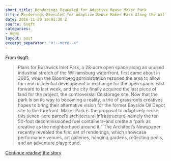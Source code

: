 ```yaml
---
short_title: Renderings Revealed for Adaptive Reuse Maker Park
title: Renderings Revealed for Adaptive Reuse Maker Park Along the Williamsburg Waterfront
date: 2016-11-30 19:01:30 Z
source: 6sqft
categories:
- news
layout: post
excerpt_separator: "<!--more-->"
---
```


From 6sqft:

>Plans for Bushwick Inlet Park, a 28-acre open space along an unused industrial stretch of the Williamsburg waterfront, first came about in 2005, when the Bloomberg administration rezoned the area to allow for new residential development in exchange for the open space. Fast forward to last week, and the city finally acquired the last piece of land for the project, the controversial Citistorage site. Now that the park is on its way to becoming a reality, a trio of grassroots creatives hopes to bring their alternative vision for the former Bayside Oil Depot site to the forefront. Maker Park is the proposal to adaptively reuse this seven-acre parcel’s architectural infrastructure–namely the ten 50-foot decommissioned fuel containers–and create a “park as creative as the neighborhood around it.” The Architect’s Newspaper recently revealed the first set of renderings, which showcase performance venues, art galleries, hanging gardens, reflecting pools, and an adventure playground.

<a href="https://www.6sqft.com/renderings-revealed-for-adaptive-reuse-maker-park-along-the-williamsburg-waterfront/" target="blank">Continue reading the story</a>

<!-- ![oilworks]({{ site.baseurl }}/images/historic/charles-pratt.jpg){:class="post__image"} -->
